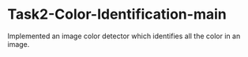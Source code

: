 # Task2-Color-Identification-main
Implemented an image color detector which identifies all the color in an image.
